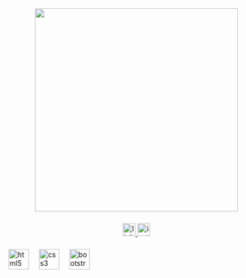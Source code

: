 <div align="center">
  <img height="400" src="https://cdn.discordapp.com/attachments/1241934417627320320/1294533328099344436/image.png?ex=670b5b9c&is=670a0a1c&hm=814fc6424893073351ed277886d1e5efe8a7ab92d8006ca8aaef1c408482a356&"  />
</div>

###

<div align="center">
  <a href="https://www.linkedin.com/public-profile/settings?lipi=urn%3Ali%3Apage%3Ad_flagship3_profile_self_edit_contact-info%3BIVC1LGJuRcOvtfUzYY66CQ%3D%3D" target="_blank">
    <img src="https://img.shields.io/static/v1?message=LinkedIn&logo=linkedin&label=&color=0077B5&logoColor=white&labelColor=&style=for-the-badge" height="25" alt="linkedin logo"  />
  </a>
  <a href="https://www.instagram.com/ogcabral07/" target="_blank">
    <img src="https://img.shields.io/static/v1?message=Instagram&logo=instagram&label=&color=E4405F&logoColor=white&labelColor=&style=for-the-badge" height="25" alt="instagram logo"  />
  </a>
</div>

###




###

<div align="left">
  <img src="https://cdn.jsdelivr.net/gh/devicons/devicon/icons/html5/html5-original.svg" height="40" alt="html5 logo"  />
  <img width="12" />
  <img src="https://cdn.jsdelivr.net/gh/devicons/devicon/icons/css3/css3-original.svg" height="40" alt="css3 logo"  />
  <img width="12" />
  <img src="https://cdn.jsdelivr.net/gh/devicons/devicon/icons/bootstrap/bootstrap-original.svg" height="40" alt="bootstrap logo"  />
</div>

###
